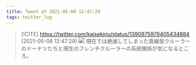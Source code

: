 ```yaml
---
title: Tweet at 2021-05-08 12:47:29
tags: twitter_log
---
```


> [!CITE] https://twitter.com/kaisekiriu/status/1390875979405434884 (2021-05-08 12:47:29)
> ![](https://twitter.com/kaisekiriu/status/1390875979405434884)
> 現在では絶滅してしまった直線型クルーラーのドーナツたちと現生のフレンチクルーラーの系統関係が気になるところ。
